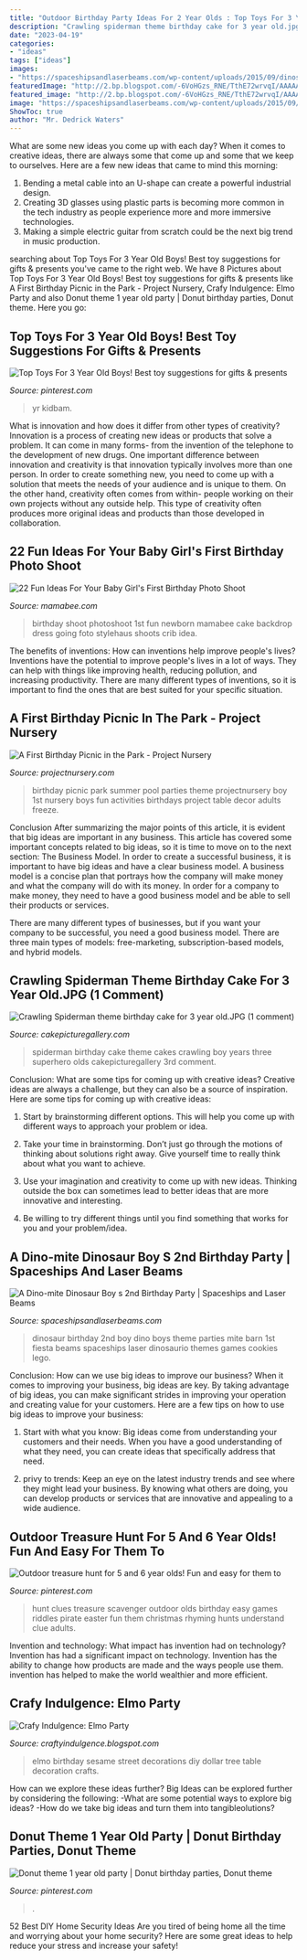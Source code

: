 ```yaml
---
title: "Outdoor Birthday Party Ideas For 2 Year Olds : Top Toys For 3 Year Old Boys! Best Toy Suggestions For Gifts &amp; Presents"
description: "Crawling spiderman theme birthday cake for 3 year old.jpg (1 comment)"
date: "2023-04-19"
categories:
- "ideas"
tags: ["ideas"]
images:
- "https://spaceshipsandlaserbeams.com/wp-content/uploads/2015/09/dinosaur-birthday-party-ideas-boys.jpg.jpg"
featuredImage: "http://2.bp.blogspot.com/-6VoHGzs_RNE/TthE72wrvqI/AAAAAAAABEc/Ii20_xMix2o/s1600/IMG_0614.JPG"
featured_image: "http://2.bp.blogspot.com/-6VoHGzs_RNE/TthE72wrvqI/AAAAAAAABEc/Ii20_xMix2o/s1600/IMG_0614.JPG"
image: "https://spaceshipsandlaserbeams.com/wp-content/uploads/2015/09/dinosaur-birthday-party-ideas-boys.jpg.jpg"
ShowToc: true
author: "Mr. Dedrick Waters"
---
```



What are some new ideas you come up with each day?
When it comes to creative ideas, there are always some that come up and some that we keep to ourselves. Here are a few new ideas that came to mind this morning: 
1. Bending a metal cable into an U-shape can create a powerful industrial design.
2. Creating 3D glasses using plastic parts is becoming more common in the tech industry as people experience more and more immersive technologies.
3. Making a simple electric guitar from scratch could be the next big trend in music production.

	

		
searching about Top Toys For 3 Year Old Boys! Best toy suggestions for gifts &amp; presents you've came to the right web. We have 8 Pictures about Top Toys For 3 Year Old Boys! Best toy suggestions for gifts &amp; presents like A First Birthday Picnic in the Park - Project Nursery, Crafy Indulgence: Elmo Party and also Donut theme 1 year old party | Donut birthday parties, Donut theme. Here you go:
		
    
## Top Toys For 3 Year Old Boys! Best Toy Suggestions For Gifts &amp; Presents

<img loading=lazy src="https://i.pinimg.com/736x/1d/9a/ca/1d9acafa06fd816483ee955e7c407fad.jpg" onerror="this.onerror=null;this.src='https://tse3.mm.bing.net/th?id=OIP.Swo3l0i7A3bubDmMC3-mzQHaPH&amp;pid=15.1';" alt="Top Toys For 3 Year Old Boys! Best toy suggestions for gifts &amp; presents">

_Source: pinterest.com_

>yr kidbam. 

	

What is innovation and how does it differ from other types of creativity?
Innovation is a process of creating new ideas or products that solve a problem. It can come in many forms- from the invention of the telephone to the development of new drugs. 
One important difference between innovation and creativity is that innovation typically involves more than one person. In order to create something new, you need to come up with a solution that meets the needs of your audience and is unique to them. On the other hand, creativity often comes from within- people working on their own projects without any outside help. This type of creativity often produces more original ideas and products than those developed in collaboration.

    
## 22 Fun Ideas For Your Baby Girl&#039;s First Birthday Photo Shoot

<img loading=lazy src="https://mamabee.com/wp-content/uploads/2014/09/going-on-one.jpg" onerror="this.onerror=null;this.src='https://tse2.mm.bing.net/th?id=OIP.DUBC1vo0FNMBuEiaAiwQrgHaFS&amp;pid=15.1';" alt="22 Fun Ideas For Your Baby Girl&#039;s First Birthday Photo Shoot">

_Source: mamabee.com_

>birthday shoot photoshoot 1st fun newborn mamabee cake backdrop dress going foto stylehaus shoots crib idea. 

	

The benefits of inventions: How can inventions help improve people's lives?
Inventions have the potential to improve people's lives in a lot of ways. They can help with things like improving health, reducing pollution, and increasing productivity. There are many different types of inventions, so it is important to find the ones that are best suited for your specific situation.

    
## A First Birthday Picnic In The Park - Project Nursery

<img loading=lazy src="https://projectnursery.com/wp-content/uploads/2016/04/Brodys-Birthday-Picnic-71.jpg" onerror="this.onerror=null;this.src='https://tse3.mm.bing.net/th?id=OIP.259LtxgKYDBbNrhkyA-23QHaLG&amp;pid=15.1';" alt="A First Birthday Picnic in the Park - Project Nursery">

_Source: projectnursery.com_

>birthday picnic park summer pool parties theme projectnursery boy 1st nursery boys fun activities birthdays project table decor adults freeze. 

	

Conclusion
After summarizing the major points of this article, it is evident that big ideas are important in any business. This article has covered some important concepts related to big ideas, so it is time to move on to the next section: The Business Model.
In order to create a successful business, it is important to have big ideas and have a clear business model. A business model is a concise plan that portrays how the company will make money and what the company will do with its money. In order for a company to make money, they need to have a good business model and be able to sell their products or services. 

There are many different types of businesses, but if you want your company to be successful, you need a good business model. There are three main types of models: free-marketing, subscription-based models, and hybrid models.

    
## Crawling Spiderman Theme Birthday Cake For 3 Year Old.JPG (1 Comment)

<img loading=lazy src="http://cakepicturegallery.com/d/29000-1/Crawling+Spiderman+theme+birthday+cake+for+3+year+old.JPG" onerror="this.onerror=null;this.src='https://tse4.mm.bing.net/th?id=OIP.tzFC4kLXaCsEv6dM5b7VRAAAAA&amp;pid=15.1';" alt="Crawling Spiderman theme birthday cake for 3 year old.JPG (1 comment)">

_Source: cakepicturegallery.com_

>spiderman birthday cake theme cakes crawling boy years three superhero olds cakepicturegallery 3rd comment. 

	

Conclusion: What are some tips for coming up with creative ideas?
Creative ideas are always a challenge, but they can also be a source of inspiration. Here are some tips for coming up with creative ideas:
1. Start by brainstorming different options. This will help you come up with different ways to approach your problem or idea.

2. Take your time in brainstorming. Don’t just go through the motions of thinking about solutions right away. Give yourself time to really think about what you want to achieve.

3. Use your imagination and creativity to come up with new ideas. Thinking outside the box can sometimes lead to better ideas that are more innovative and interesting.

4. Be willing to try different things until you find something that works for you and your problem/idea.

    
## A Dino-mite Dinosaur Boy S 2nd Birthday Party | Spaceships And Laser Beams

<img loading=lazy src="https://spaceshipsandlaserbeams.com/wp-content/uploads/2015/09/dinosaur-birthday-party-ideas-boys.jpg.jpg" onerror="this.onerror=null;this.src='https://tse2.mm.bing.net/th?id=OIP.zspJdAmpt_qIV2k3LqFxQQHaLH&amp;pid=15.1';" alt="A Dino-mite Dinosaur Boy s 2nd Birthday Party | Spaceships and Laser Beams">

_Source: spaceshipsandlaserbeams.com_

>dinosaur birthday 2nd boy dino boys theme parties mite barn 1st fiesta beams spaceships laser dinosaurio themes games cookies lego. 

	

Conclusion: How can we use big ideas to improve our business?
When it comes to improving your business, big ideas are key. By taking advantage of big ideas, you can make significant strides in improving your operation and creating value for your customers. Here are a few tips on how to use big ideas to improve your business:
1. Start with what you know: Big ideas come from understanding your customers and their needs. When you have a good understanding of what they need, you can create ideas that specifically address that need.

2. privy to trends: Keep an eye on the latest industry trends and see where they might lead your business. By knowing what others are doing, you can develop products or services that are innovative and appealing to a wide audience.


    
## Outdoor Treasure Hunt For 5 And 6 Year Olds! Fun And Easy For Them To

<img loading=lazy src="https://i.pinimg.com/736x/a4/ee/89/a4ee898d73216b7b0ed20fb5adae1247--scavenger-hunt-clues-outdoor-outdoor-treasure-hunt-clues.jpg?b=t" onerror="this.onerror=null;this.src='https://tse2.mm.bing.net/th?id=OIP.LwRavG7IiJEstjOZ6Ex2MwHaMy&amp;pid=15.1';" alt="Outdoor treasure hunt for 5 and 6 year olds! Fun and easy for them to">

_Source: pinterest.com_

>hunt clues treasure scavenger outdoor olds birthday easy games riddles pirate easter fun them christmas rhyming hunts understand clue adults. 

	

Invention and technology: What impact has invention had on technology?
Invention has had a significant impact on technology. Invention has the ability to change how products are made and the ways people use them. invention has helped to make the world wealthier and more efficient.

    
## Crafy Indulgence: Elmo Party

<img loading=lazy src="http://2.bp.blogspot.com/-6VoHGzs_RNE/TthE72wrvqI/AAAAAAAABEc/Ii20_xMix2o/s1600/IMG_0614.JPG" onerror="this.onerror=null;this.src='https://tse3.mm.bing.net/th?id=OIP.vVOWUv1_6R3FoxSlPPCZ3gHaFD&amp;pid=15.1';" alt="Crafy Indulgence: Elmo Party">

_Source: craftyindulgence.blogspot.com_

>elmo birthday sesame street decorations diy dollar tree table decoration crafts. 

	

How can we explore these ideas further?
Big Ideas can be explored further by considering the following: 
-What are some potential ways to explore big ideas? 
-How do we take big ideas and turn them into tangibleolutions?

    
## Donut Theme 1 Year Old Party | Donut Birthday Parties, Donut Theme

<img loading=lazy src="https://i.pinimg.com/originals/80/7a/ee/807aee3dd6db75e1620de1e1cb0ef809.jpg" onerror="this.onerror=null;this.src='https://tse3.mm.bing.net/th?id=OIP.aNfdixXLkF-PN_m80lC7EwHaLH&amp;pid=15.1';" alt="Donut theme 1 year old party | Donut birthday parties, Donut theme">

_Source: pinterest.com_

>. 

	

52 Best DIY Home Security Ideas
Are you tired of being home all the time and worrying about your home security? Here are some great ideas to help reduce your stress and increase your safety!

